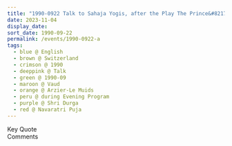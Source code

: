 ```yaml
---
title: "1990-0922 Talk to Sahaja Yogis, after the Play The Prince&#8217;s Search, during the Evening Program, the day before Navarātri Pūjā (3rd Day), Hall, Arzier-Le Muids, Nyon, Vaud, Switzerland"
date: 2023-11-04
display_date: 
sort_date: 1990-09-22
permalink: /events/1990-0922-a
tags:
  - blue @ English
  - brown @ Switzerland
  - crimson @ 1990
  - deeppink @ Talk
  - green @ 1990-09
  - maroon @ Vaud
  - orange @ Arzier-Le Muids
  - peru @ during Evening Program
  - purple @ Shri Durga
  - red @ Navaratri Puja
---
```


<wave-list>
  <list-title color="green" width="75">Key Quote</list-title>
  <list-item color="BlanchedAlmond"  width="200"></list-item>
  <list-item color="Lavender"></list-item>
  <list-item color="BlanchedAlmond"></list-item>
</wave-list>

<br>

<wave-list>
  <list-title color="green" width="75">Comments</list-title>
  <list-item color="BlanchedAlmond"  width="200"></list-item>
  <list-item color="Lavender"></list-item>
  <list-item color="BlanchedAlmond"></list-item>
</wave-list>
